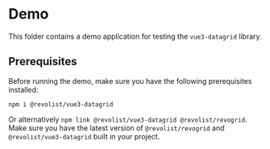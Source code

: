 # Demo

This folder contains a demo application for testing the `vue3-datagrid` library.

## Prerequisites

Before running the demo, make sure you have the following prerequisites installed:

`npm i @revolist/vue3-datagrid`

Or alternatively `npm link @revolist/vue3-datagrid @revolist/revogrid`.
Make sure you have the latest version of `@revolist/revogrid` and `@revolist/vue3-datagrid` built in your project.

